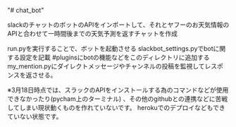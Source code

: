 "# chat_bot"

slackのチャットのボットのAPIをインポートして、それとヤフーのお天気情報のAPIと合わせて一時間後までの天気予測を返すチャットを作成

run.pyを実行することで、ボットを起動させる
slackbot_settings.pyでbotに関する設定を記載
#pluginsにbotの機能などをこのディレクトリに追加する
 my_mention.pyにダイレクトメッセージやチャンネルの投稿を監視してレスポンスを返させる。


※3月18日時点では、スラックのAPIをインストールする為のコマンドなどが使用できなかったり(pycham上のターミナル)
、その他のgithubとの連携などに苦戦してしまい現状動くものを作れていないです。
herokuでのデプロイなどもできていない状態です。

